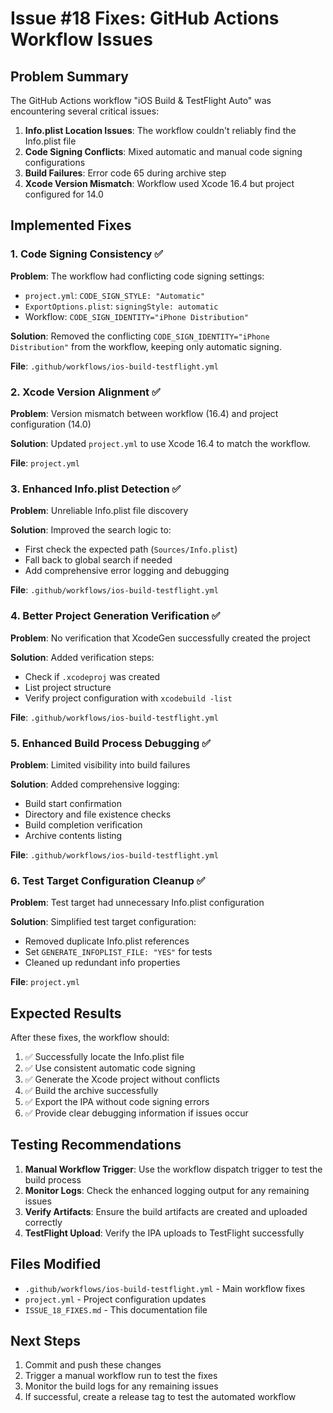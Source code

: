 # Issue #18 Fixes: GitHub Actions Workflow Issues

## Problem Summary

The GitHub Actions workflow "iOS Build & TestFlight Auto" was encountering several critical issues:

1. **Info.plist Location Issues**: The workflow couldn't reliably find the Info.plist file
2. **Code Signing Conflicts**: Mixed automatic and manual code signing configurations
3. **Build Failures**: Error code 65 during archive step
4. **Xcode Version Mismatch**: Workflow used Xcode 16.4 but project configured for 14.0

## Implemented Fixes

### 1. Code Signing Consistency ✅

**Problem**: The workflow had conflicting code signing settings:
- `project.yml`: `CODE_SIGN_STYLE: "Automatic"`
- `ExportOptions.plist`: `signingStyle: automatic`
- Workflow: `CODE_SIGN_IDENTITY="iPhone Distribution"`

**Solution**: Removed the conflicting `CODE_SIGN_IDENTITY="iPhone Distribution"` from the workflow, keeping only automatic signing.

**File**: `.github/workflows/ios-build-testflight.yml`

### 2. Xcode Version Alignment ✅

**Problem**: Version mismatch between workflow (16.4) and project configuration (14.0)

**Solution**: Updated `project.yml` to use Xcode 16.4 to match the workflow.

**File**: `project.yml`

### 3. Enhanced Info.plist Detection ✅

**Problem**: Unreliable Info.plist file discovery

**Solution**: Improved the search logic to:
- First check the expected path (`Sources/Info.plist`)
- Fall back to global search if needed
- Add comprehensive error logging and debugging

**File**: `.github/workflows/ios-build-testflight.yml`

### 4. Better Project Generation Verification ✅

**Problem**: No verification that XcodeGen successfully created the project

**Solution**: Added verification steps:
- Check if `.xcodeproj` was created
- List project structure
- Verify project configuration with `xcodebuild -list`

**File**: `.github/workflows/ios-build-testflight.yml`

### 5. Enhanced Build Process Debugging ✅

**Problem**: Limited visibility into build failures

**Solution**: Added comprehensive logging:
- Build start confirmation
- Directory and file existence checks
- Build completion verification
- Archive contents listing

**File**: `.github/workflows/ios-build-testflight.yml`

### 6. Test Target Configuration Cleanup ✅

**Problem**: Test target had unnecessary Info.plist configuration

**Solution**: Simplified test target configuration:
- Removed duplicate Info.plist references
- Set `GENERATE_INFOPLIST_FILE: "YES"` for tests
- Cleaned up redundant info properties

**File**: `project.yml`

## Expected Results

After these fixes, the workflow should:

1. ✅ Successfully locate the Info.plist file
2. ✅ Use consistent automatic code signing
3. ✅ Generate the Xcode project without conflicts
4. ✅ Build the archive successfully
5. ✅ Export the IPA without code signing errors
6. ✅ Provide clear debugging information if issues occur

## Testing Recommendations

1. **Manual Workflow Trigger**: Use the workflow dispatch trigger to test the build process
2. **Monitor Logs**: Check the enhanced logging output for any remaining issues
3. **Verify Artifacts**: Ensure the build artifacts are created and uploaded correctly
4. **TestFlight Upload**: Verify the IPA uploads to TestFlight successfully

## Files Modified

- `.github/workflows/ios-build-testflight.yml` - Main workflow fixes
- `project.yml` - Project configuration updates
- `ISSUE_18_FIXES.md` - This documentation file

## Next Steps

1. Commit and push these changes
2. Trigger a manual workflow run to test the fixes
3. Monitor the build logs for any remaining issues
4. If successful, create a release tag to test the automated workflow